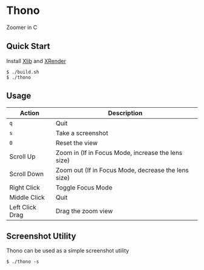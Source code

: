 # Thono
Zoomer in C

## Quick Start
Install [Xlib](https://www.x.org/releases/current/doc/libX11/libX11/libX11.html) and [XRender](https://www.x.org/releases/X11R7.7/doc/libXrender/libXrender.txt)

```console
$ ./build.sh
$ ./thono
```

## Usage
| Action          | Description                                         |
| --------------- | --------------------------------------------------- |
| `q`             | Quit                                                |
| `s`             | Take a screenshot                                   |
| `0`             | Reset the view                                      |
| Scroll Up       | Zoom in (If in Focus Mode, increase the lens size)  |
| Scroll Down     | Zoom out (If in Focus Mode, decrease the lens size) |
| Right Click     | Toggle Focus Mode                                   |
| Middle Click    | Quit                                                |
| Left Click Drag | Drag the zoom view                                  |

## Screenshot Utility
Thono can be used as a simple screenshot utility

```console
$ ./thono -s
```
